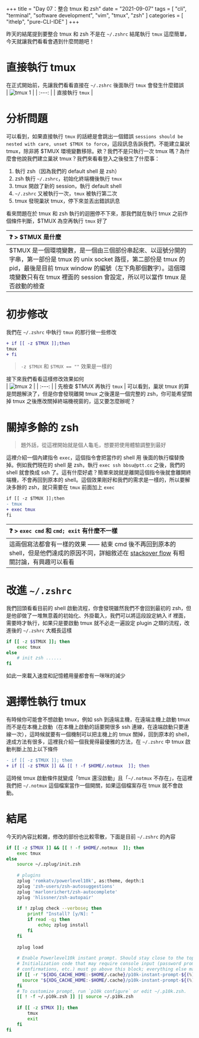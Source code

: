 +++
title = "Day 07：整合 tmux 和 zsh"
date = "2021-09-07"
tags = [
  "cli",
  "terminal",
  "software development",
  "vim",
  "tmux",
  "zsh"
]
categories = [ "ithelp", "pure-CLI-IDE" ]
+++

昨天的結尾提到要整合 tmux 和 zsh 不是在 `~/.zshrc` 結尾執行 `tmux` 這麼簡單，今天就讓我們看看會遇到什麼問題吧！

# 直接執行 tmux
在正式開始前，先讓我們看看直接在 `~/.zshrc` 後面執行 `tmux` 會發生什麼錯誤  
| ![tmux 1](/images/ithelp/pure-CLI-IDE/day07/tmux-1.gif) |
| :---:                                          |
| 直接執行 `tmux`                                |

# 分析問題
可以看到，如果直接執行 `tmux` 的話總是會跳出一個錯誤 `sessions should be nested with care, unset $TMUX to force`，這段訊息告訴我們，不能建立巢狀 tmux，除非將 $TMUX 環境變數移除。欸？我們不是只執行一次 tmux 嗎？為什麼會他說我們建立巢狀 tmux？我們來看看登入之後發生了什麼事：  
1. 執行 zsh（因為我們的 default shell 是 zsh）
2. zsh 執行 `~/.zshrc`，初始化終端機後執行 `tmux`
3. tmux 開啟了新的 session，執行 default shell
4. `~/.zshrc` 又被執行一次，`tmux` 被執行第二次
5. tmux 發現巢狀 tmux，停下來並丟出錯誤訊息

看來問題在於 tmux 和 zsh 執行的迴圈停不下來，那我們就在執行 tmux 之前作個條件判斷，$TMUX 為空再執行 `tmux` 好了

| ❓ > $TMUX 是什麼                                                                                                                                                                                                                                              |
| :---                                                                                                                                                                                                                                                           |
| $TMUX 是一個環境變數，是一個由三個部份串起來、以逗號分開的字串，第一部份是 tmux 的 unix socket 路徑，第二部份是 tmux 的 pid，最後是目前 tmux window 的編號（左下角那個數字）。這個環境變數只有在 tmux 裡面的 session 會設定，所以可以當作 tmux 是否啟動的檢查 |

# 初步修改
我們在 `~/.zshrc` 中執行 `tmux` 的那行做一些修改  
```diff
+ if [[ -z $TMUX ]];then
tmux
+ fi
```
> `-z $TMUX` 和 `$TMUX == ""` 效果是一樣的

接下來我們看看這樣修改效果如何  
| ![tmux 2](../img/day07/tmux-2.gif) |
| :---:                              |
| 先檢查 $TMUX 再執行 `tmux`         |
可以看到，巢狀 tmux 的算是問題解決了，但是你會發現離開 tmux 之後還是一個完整的 zsh，你可能希望關掉 tmux 之後應改關掉終端機視窗的，這又要怎麼辦呢？

# 關掉多餘的 zsh
> 題外話，從這裡開始就是個人龜毛，想要把使用體驗調整到最好  

這裡介紹一個內建指令 `exec`，這個指令會把當作的 shell 用 後面的執行檔替換掉。例如我們現在的 shell 是 zsh，執行 `exec ssh bbsu@ptt.cc` 之後，我們的 shell 就會換成 ssh 了。這有什麼好處？簡單來說就是離開這個指令後就會離開終端機，不會再回到原本的 shell。這個效果剛好和我們的需求是一樣的，所以要解決多餘的 zsh，就只需要在 `tmux` 前面加上 `exec`  
```diff
if [[ -z $TMUX ]];then
- tmux
+ exec tmux
fi
```

| ❓ > `exec cmd` 和 `cmd; exit` 有什麼不一樣                                                                                                                                                                                         |
| :---                                                                                                                                                                                                                                |
| 這兩個寫法都會有一樣的效果 —— 結束 cmd 後不再回到原本的 shell，但是他們達成的原因不同，詳細敘述在 [stackover flow](https://stackoverflow.com/questions/8874596/difference-between-exec-and-exit-in-bash) 有相關討論，有興趣可以看看 |

# 改進 `~/.zshrc`
我們回頭看看目前的 shell 啟動流程，你會發現雖然我們不會回到最初的 zsh，但是他卻做了一堆無意義的初始化、外掛載入，我們可以將這段設定納入 if 裡面，需要時才執行，如果只是要啟動 tmux 就不必走一遍設定 plugin 之類的流程，改進後的 `~/.zshrc` 大概長這樣  
```zsh
if [[ -z $$TMUX ]]; then
    exec tmux
else
    # init zsh ......
fi
```
如此一來載入速度和記憶體用量都會有一咪咪的減少

# 選擇性執行 tmux
有時候你可能會不想啟動 tmux，例如 ssh 到遠端主機，在遠端主機上啟動 tmux 而不是在本機上啟動（在本機上啟動的話要開很多 ssh 連線，在遠端啟動只要連線一次），這時候就要有一個機制可以把主機上的 tmux 關掉，回到原本的 shell，達成方法有很多，這裡我介紹一個我覺得最優雅的方法，在 `~/.zshrc` 中 tmux 啟動判斷上加上以下條件  
```diff
- if [[ -z $TMUX ]]; then
+ if [[ -z $TMUX ]] && [[ ! -f $HOME/.notmux  ]]; then
```
這時候 tmux 啟動條件就變成「tmux 還沒啟動」且「`~/.notmux` 不存在」，在這裡我們把 `~/.notmux` 這個檔案當作一個開關，如果這個檔案存在 tmux 就不會啟動。

# 結尾
今天的內容比較雜，修改的部份也比較零散，下面是目前 `~/.zshrc` 的內容   
```zsh
if [[ -z $TMUX ]] && [[ ! -f $HOME/.notmux  ]]; then
    exec tmux
else
    source ~/.zplug/init.zsh
    
    # plugins
    zplug 'romkatv/powerlevel10k', as:theme, depth:1
    zplug 'zsh-users/zsh-autosuggestions'
    zplug 'marlonrichert/zsh-autocomplete'
    zplug 'hlissner/zsh-autopair'
    
    if ! zplug check --verbose; then
        printf "Install? [y/N]: "
        if read -q; then
            echo; zplug install
        fi
    fi
    
    zplug load
    
    # Enable Powerlevel10k instant prompt. Should stay close to the top of ~/.zshrc.
    # Initialization code that may require console input (password prompts, [y/n]
    # confirmations, etc.) must go above this block; everything else may go below.
    if [[ -r "${XDG_CACHE_HOME:-$HOME/.cache}/p10k-instant-prompt-${(%):-%n}.zsh" ]]; then
      source "${XDG_CACHE_HOME:-$HOME/.cache}/p10k-instant-prompt-${(%):-%n}.zsh"
    fi
    # To customize prompt, run `p10k configure` or edit ~/.p10k.zsh.
    [[ ! -f ~/.p10k.zsh ]] || source ~/.p10k.zsh
    
    if [[ -z $TMUX ]]; then
        tmux
        exit
    fi
fi
```
